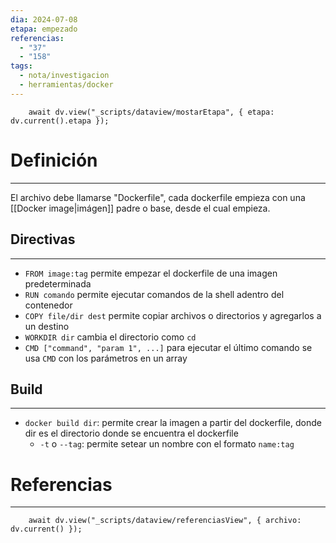 ```yaml
---
dia: 2024-07-08
etapa: empezado
referencias:
  - "37"
  - "158"
tags:
  - nota/investigacion
  - herramientas/docker
---
```

```dataviewjs
	await dv.view("_scripts/dataview/mostarEtapa", { etapa: dv.current().etapa });
```
# Definición
---
El archivo debe llamarse "Dockerfile", cada dockerfile empieza con una [[Docker image|imágen]] padre o base, desde el cual empieza.

## Directivas
---
* `FROM image:tag` permite empezar el dockerfile de una imagen predeterminada
* `RUN comando` permite ejecutar comandos de la shell adentro del contenedor
* `COPY file/dir dest` permite copiar archivos o directorios y agregarlos a un destino
* `WORKDIR dir` cambia el directorio como `cd`
* `CMD ["command", "param 1", ...]` para ejecutar el último comando se usa `CMD` con los parámetros en un array

## Build
---
* `docker build dir`: permite crear la imagen a partir del dockerfile, donde dir es el directorio donde se encuentra el dockerfile
	* `-t` o `--tag`: permite setear un nombre con el formato `name:tag`



# Referencias
---
```dataviewjs
	await dv.view("_scripts/dataview/referenciasView", { archivo: dv.current() });
```